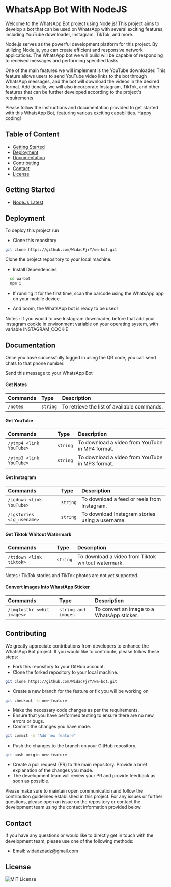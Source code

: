 
# WhatsApp Bot With NodeJS

Welcome to the WhatsApp Bot project using Node.js! This project aims to develop a bot that can be used on WhatsApp with several exciting features, including YouTube downloader, Instagram, TikTok, and more.

Node.js serves as the powerful development platform for this project. By utilizing Node.js, you can create efficient and responsive network applications. The WhatsApp bot we will build will be capable of responding to received messages and performing specified tasks.

One of the main features we will implement is the YouTube downloader. This feature allows users to send YouTube video links to the bot through WhatsApp messages, and the bot will download the videos in the desired format. Additionally, we will also incorporate Instagram, TikTok, and other features that can be further developed according to the project's requirements.

Please follow the instructions and documentation provided to get started with this WhatsApp Bot, featuring various exciting capabilities. Happy coding!


## Table of Content

- [Getting Started](#getting-Started)
- [Deployment](#deployment)
- [Documentation](#documentation)
- [Contributing](#contributing)
- [Contact](#contact)
- [License](#license)


## Getting Started

 - [NodeJs Latest](https://nodejs.org/en)



## Deployment

To deploy this project run

- Clone this repository
```bash
git clone https://github.com/WidadFjrY/wa-bot.git
```
Clone the project repository to your local machine. 

- Install Dependencies

```bash
  cd wa-bot
  npm i
```

- If running it for the first time, scan the barcode using the WhatsApp app on your mobile device.

- And boom, the WhatsApp bot is ready to be used!

Notes : If you would to use Instagram downloader, before that add your instagram cookie in environment variable on your operating system, with variable INSTAGRAM_COOKIE
## Documentation
Once you have successfully logged in using the QR code, you can send chats to that phone number.

Send this message to your WhatsApp Bot

#### Get Notes


| Commands | Type     | Description                |
| :-------- | :------- | :------------------------- |
| `/notes` | `string` | To retrieve the list of available commands. |

#### Get YouTube

| Commands | Type     | Description                       |
| :-------- | :------- | :-------------------------------- |
| `/ytmp4 <link YouTube>`      | `string` | To download a video from YouTube in MP4 format. |
| `/ytmp3 <link YouTube>`      | `string` | To download a video from YouTube in MP3 format. |

#### Get Instagram

| Commands | Type     | Description                       |
| :-------- | :------- | :-------------------------------- |
| `/igdown <link YouTube>`      | `string` | To download a feed or reels from Instagram. |
| `/igstories <ig_usename>`      | `string` | To download Instagram stories using a username. |


#### Get Tiktok Whitout Watermark

| Commands | Type     | Description                       |
| :-------- | :------- | :-------------------------------- |
| `/ttdown <link tiktok>`      | `string` | To download a video from Tiktok whitout watermark. |

Notes : TikTok stories and TikTok photos are not yet supported.

#### Convert Images Into WhastApp Sticker

| Commands | Type     | Description                       |
| :-------- | :------- | :-------------------------------- |
| `/imgtostkr <whit images>`      | `string and images` | To convert an image to a WhatsApp sticker. |


## Contributing

We greatly appreciate contributions from developers to enhance the WhatsApp Bot project. If you would like to contribute, please follow these steps:

- Fork this repository to your GitHub account.
- Clone the forked repository to your local machine.
```bash
git clone https://github.com/WidadFjrY/wa-bot.git
```
- Create a new branch for the feature or fix you will be working on
```bash
git checkout -b new-feature
```
- Make the necessary code changes as per the requirements.
- Ensure that you have performed testing to ensure there are no new errors or bugs.
- Commit the changes you have made.
```bash
git commit -m "Add new feature"
```
- Push the changes to the branch on your GitHub repository.
```bash
git push origin new-feature
```
- Create a pull request (PR) to the main repository. Provide a brief explanation of the changes you made.
- The development team will review your PR and provide feedback as soon as possible.

Please make sure to maintain open communication and follow the contribution guidelines established in this project. For any issues or further questions, please open an issue on the repository or contact the development team using the contact information provided below.

## Contact
If you have any questions or would like to directly get in touch with the development team, please use one of the following methods:

- Email: widadzdadz@gmail.com
## License

![MIT License](https://img.shields.io/badge/License-MIT-green.svg)

